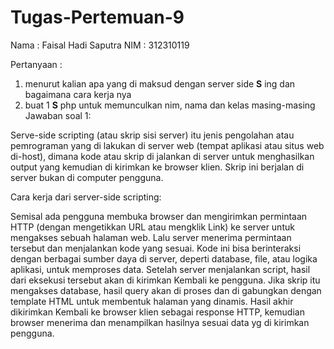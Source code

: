 # Tugas-Pertemuan-9
Nama	: Faisal Hadi Saputra
NIM	  : 312310119

Pertanyaan :
1. menurut kalian apa yang di maksud dengan server side __S__ ing dan bagaimana cara kerja  nya
2. buat 1 __S__ php untuk memunculkan nim, nama dan kelas masing-masing
Jawaban soal 1:

Serve-side scripting (atau skrip sisi server) itu jenis pengolahan atau pemrograman yang di lakukan di server web (tempat aplikasi atau situs web di-host),
dimana kode atau skrip di jalankan di server untuk menghasilkan output yang kemudian di kirimkan ke browser klien. Skrip ini berjalan di server bukan di computer pengguna.

Cara kerja dari server-side scripting:

Semisal ada pengguna membuka browser dan mengirimkan permintaan HTTP (dengan mengetikkan URL atau mengklik Link) ke server untuk mengakses sebuah halaman web.
Lalu server menerima permintaan tersebut dan menjalankan kode yang sesuai.
Kode ini bisa berinteraksi dengan berbagai sumber daya di server, deperti database, file, atau logika aplikasi, untuk memproses data.
Setelah server menjalankan script, hasil dari eksekusi tersebut akan di kirimkan Kembali ke pengguna.
Jika skrip itu mengakses database, hasil query akan di proses dan di gabungkan dengan template HTML untuk membentuk halaman yang dinamis.
Hasil akhir dikirimkan Kembali ke browser klien sebagai response HTTP, kemudian browser menerima dan menampilkan hasilnya sesuai data yg di kirimkan pengguna.

